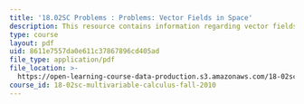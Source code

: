 ```yaml
---
title: '18.02SC Problems : Problems: Vector Fields in Space'
description: This resource contains information regarding vector fields in space.
type: course
layout: pdf
uid: 8611e7557da0e611c37867896cd405ad
file_type: application/pdf
file_location: >-
  https://open-learning-course-data-production.s3.amazonaws.com/18-02sc-multivariable-calculus-fall-2010/8611e7557da0e611c37867896cd405ad_MIT18_02SC_pb_79_quest.pdf
course_id: 18-02sc-multivariable-calculus-fall-2010
---
```

